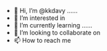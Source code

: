- 👋 Hi, I’m @kkdavy ......
- 👀 I’m interested in 
- 🌱 I’m currently learning ......
- 💞️ I’m looking to collaborate on 
- 📫 How to reach me 

<!---
kkdavy/kkdavy is a ✨ special ✨ repository because its `README.md` (this file) appears on your GitHub profile.
You can click the Preview link to take a look at your changes.
--->

